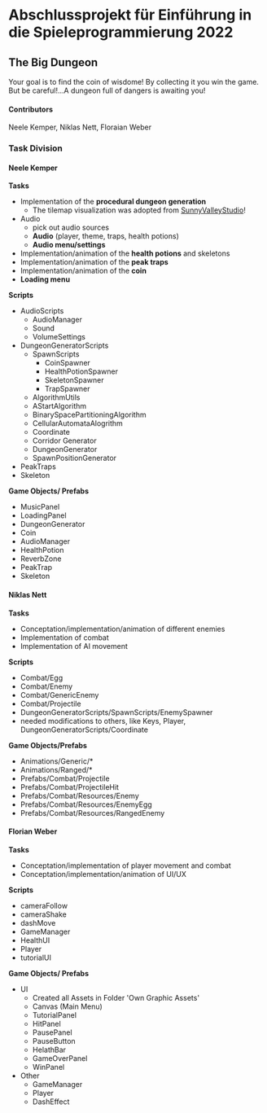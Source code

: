 # Abschlussprojekt für Einführung in die Spieleprogrammierung 2022

## The Big Dungeon
Your goal is to find the coin of wisdome! By collecting it you win the game. But be careful!...A dungeon full of dangers is awaiting you!

#### Contributors
Neele Kemper, Niklas Nett, Floraian Weber

### Task Division

#### Neele Kemper
**Tasks**
* Implementation of the **procedural dungeon generation**
    * The tilemap visualization was adopted from [SunnyValleyStudio](https://github.com/SunnyValleyStudio/Unity_2D_Procedural_Dungoen_Tutorial)!  
* Audio
    * pick out audio sources   
    * **Audio** (player, theme, traps, health potions)
    * **Audio menu/settings**
* Implementation/animation of the **health potions** and skeletons
* Implementation/animation of the **peak traps**
* Implementation/animation of the **coin**
* **Loading menu**

**Scripts**
* AudioScripts
    * AudioManager
    * Sound
    * VolumeSettings
* DungeonGeneratorScripts
    * SpawnScripts  
        * CoinSpawner
        * HealthPotionSpawner
        * SkeletonSpawner
        * TrapSpawner
    * AlgorithmUtils
    * AStartAlgorithm
    * BinarySpacePartitioningAlgorithm
    * CellularAutomataAlogrithm
    * Coordinate
    * Corridor Generator
    * DungeonGenerator
    * SpawnPositionGenerator
* PeakTraps 
* Skeleton

**Game Objects/ Prefabs**
* MusicPanel
* LoadingPanel
* DungeonGenerator
* Coin
* AudioManager
* HealthPotion
* ReverbZone
* PeakTrap
* Skeleton

#### Niklas Nett
**Tasks**
- Conceptation/implementation/animation of different enemies
- Implementation of combat
- Implementation of AI movement

**Scripts**
- Combat/Egg
- Combat/Enemy
- Combat/GenericEnemy
- Combat/Projectile
- DungeonGeneratorScripts/SpawnScripts/EnemySpawner
- needed modifications to others, like Keys, Player, DungeonGeneratorScripts/Coordinate

**Game Objects/Prefabs**
- Animations/Generic/*
- Animations/Ranged/*
- Prefabs/Combat/Projectile
- Prefabs/Combat/ProjectileHit
- Prefabs/Combat/Resources/Enemy
- Prefabs/Combat/Resources/EnemyEgg
- Prefabs/Combat/Resources/RangedEnemy

#### Florian Weber

**Tasks**
- Conceptation/implementation of player movement and combat
- Conceptation/implementation/animation of UI/UX

**Scripts**
- cameraFollow
- cameraShake
- dashMove
- GameManager
- HealthUI
- Player
- tutorialUI

**Game Objects/ Prefabs**
* UI
    * Created all Assets in Folder 'Own Graphic Assets' 
    * Canvas (Main Menu)
    * TutorialPanel
    * HitPanel
    * PausePanel
    * PauseButton
    * HelathBar
    * GameOverPanel
    * WinPanel
* Other
    * GameManager
    * Player
    * DashEffect



